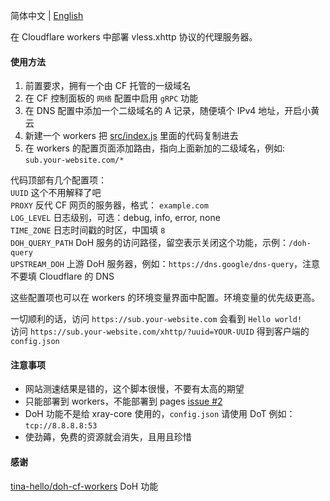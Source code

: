 简体中文 | [English](./docs/en.md)  

在 Cloudflare workers 中部署 vless.xhttp 协议的代理服务器。  

#### 使用方法
 1. 前置要求，拥有一个由 CF 托管的一级域名
 1. 在 CF 控制面板的 `网络` 配置中启用 `gRPC` 功能
 1. 在 DNS 配置中添加一个二级域名的 A 记录，随便填个 IPv4 地址，开启小黄云
 1. 新建一个 workers 把 [src/index.js](./src/index.js) 里面的代码复制进去
 1. 在 workers 的配置页面添加路由，指向上面新加的二级域名，例如: `sub.your-website.com/*`

代码顶部有几个配置项：  
`UUID` 这个不用解释了吧  
`PROXY` 反代 CF 网页的服务器，格式： `example.com`  
`LOG_LEVEL` 日志级别，可选：debug, info, error, none  
`TIME_ZONE` 日志时间戳的时区，中国填 `8`  
`DOH_QUERY_PATH` DoH 服务的访问路径，留空表示关闭这个功能，示例：`/doh-query`  
`UPSTREAM_DOH` 上游 DoH 服务器，例如：`https://dns.google/dns-query`，注意不要填 Cloudflare 的 DNS  


这些配置项也可以在 workers 的环境变量界面中配置。环境变量的优先级更高。  

一切顺利的话，访问 `https://sub.your-website.com` 会看到 `Hello world!`  
访问 `https://sub.your-website.com/xhttp/?uuid=YOUR-UUID` 得到客户端的 `config.json`  

#### 注意事项
 * 网站测速结果是错的，这个脚本很慢，不要有太高的期望
 * 只能部署到 workers，不能部署到 pages [issue #2](https://github.com/vrnobody/cfxhttp/issues/2)
 * DoH 功能不是给 xray-core 使用的，`config.json` 请使用 DoT 例如：`tcp://8.8.8.8:53`
 * 使劲薅，免费的资源就会消失，且用且珍惜

#### 感谢
[tina-hello/doh-cf-workers](https://github.com/tina-hello/doh-cf-workers/) DoH 功能  
